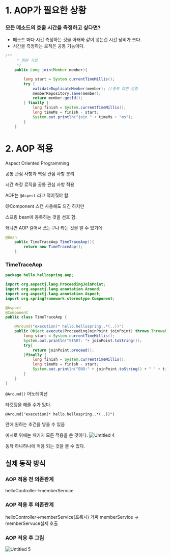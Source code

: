 # 1. AOP가 필요한 상황

### 모든 메소드의 호출 시간을 측정하고 싶다면?

- 메소드 마다 시간 측정하는 것을 아래와 같이 넣는건 시간 낭비가 크다.
- 시간을 측정하는 로직은 공통 기능이다.

```java
/**
     * 회원 가입
     */
    public Long join(Member member){

        long start = System.currentTimeMillis();
        try {
            validateDuplicateMember(member); //중복 회원 검증
            memberRepository.save(member);
            return member.getId();
        } finally {
            long finish = System.currentTimeMillis();
            long timeMs = finish - start;
            System.out.println("join " + timeMs + "ms");
        }
    }
```

# 2. AOP 적용

Aspect Oriented Programming

공통 관심 사항과 핵심 관심 사항 분리

시간 측정 로직을 공통 관심 사항 적용

AOP는 `@Aspect` 라고 적어줘야 함.

@Component 스캔 사용해도 되긴 하지만

스프링 bean에 등록하는 것을 선호 함.

왜냐면 AOP 걸어서 쓰는구나 라는 것을 알 수 있기에

```java
@Bean
    public TimeTraceAop TimeTraceAop(){
        return new TimeTraceAop();
    }
```

### TimeTraceAop

```java
package hello.hellospring.aop;

import org.aspectj.lang.ProceedingJoinPoint;
import org.aspectj.lang.annotation.Around;
import org.aspectj.lang.annotation.Aspect;
import org.springframework.stereotype.Component;

@Aspect
@Component
public class TimeTraceAop {

    @Around("execution(* hello.hellospring..*(..))")
    public Object execute(ProceedingJoinPoint joinPoint) throws Throwable{
        long start = System.currentTimeMillis();
        System.out.println("START: "+ joinPoint.toString());
        try{
            return joinPoint.proceed();
        }finally {
            long finish = System.currentTimeMillis();
            long timeMs = finish - start;
            System.out.println("END:" + joinPoint.toString() + " " + timeMs + "ms");
        }
    }
}
```

`@Around()` 어노테이션

타켓팅을 해줄 수가 있다.

`@Around("execution(* hello.hellospring..*(..))")`

안에 원하는 조건을 넣을 수 있음

예시로 위에는 패키지 모든 적용을 쓴 것이다.
![Untitled 4](https://user-images.githubusercontent.com/62877858/209468813-35f8a40b-e238-480a-a8ea-94a7fbd7c59a.png)


동작 하나하나에 적용 되는 것을 볼 수 있다.

## 실제 동작 방식

### AOP 적용 전 의존관계

helloController→memberService

### AOP 적용 후 의존관계

helloController→memberService(프록시) 가짜 memberService → memberServuce실제 호출

### AOP 적용 후 그림
![Untitled 5](https://user-images.githubusercontent.com/62877858/209468819-7968beab-5079-444a-9451-7fe0eda6b0e4.png)
